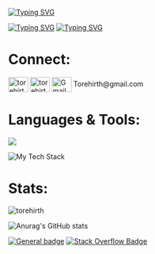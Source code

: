 [![Typing SVG](https://readme-typing-svg.demolab.com?font=Fira+Code&weight=500&size=32&duration=5000&pause=6000&color=40F8FF&vCenter=true&multiline=true&random=false&width=1000&lines=Hi%2C+I'm+Tore+%F0%9F%99%8B)](https://git.io/typing-svg)

[![Typing SVG](https://readme-typing-svg.demolab.com?font=Fira+Code&weight=500&size=16&duration=4000&color=40F8FF&vCenter=true&multiline=true&repeat=false&random=false&width=1000&lines=Agriculture+mechanic+turning+Front-End+Developer+%F0%9F%9A%80)](https://git.io/typing-svg)
[![Typing SVG](https://readme-typing-svg.demolab.com?font=Fira+Code&weight=500&size=16&duration=4000&color=40F8FF&vCenter=true&multiline=true&repeat=false&random=false&width=1000&lines=I+love+being+creative%2C+learning+new+things+and+I've+always+been+interested+in+tech!+)](https://git.io/typing-svg)

<h1 align="left">Connect:</h1>
<p align="left">
<a href="https://linkedin.com/in/torehirth" target="blank"><img align="center" src="https://raw.githubusercontent.com/rahuldkjain/github-profile-readme-generator/master/src/images/icons/Social/linked-in-alt.svg" alt="torehirth" height="30" width="40" /></a>
<a href="https://instagram.com/torehirth" target="blank"><img align="center" src="https://raw.githubusercontent.com/rahuldkjain/github-profile-readme-generator/master/src/images/icons/Social/instagram.svg" alt="torehirth" height="30" width="40" /></a>
<a href="mailto:torehirth@gmail.com" target="blank"><img align="center" src="https://raw.githubusercontent.com/BEPb/BEPb/master/assets/gmail.svg" alt="Gmail" height="30" width="40"/></a> Torehirth@gmail.com</p>

<h1 align="left">Languages & Tools:</h1>

<p align="left">
  <a href="https://www.linkedin.com/in/torehirth/">
    <img src="https://skillicons.dev/icons?i=figma,git,github,vscode,html,css" />
  </a>
</p>

<img src="https://github-readme-tech-stack.vercel.app/api/cards?lineCount=1&width=750&bg=%230D1117&badge=%23161B22&border=%2321262D&titleColor=%2358A6FF&line1=git%2CGit%2C40F8FF%3Bgithub%2CGitHub%2C40F8FF%3Bvisualstudiocode%2CVS+Code%2C40F8FF%3Bfigma%2CFigma%2C40F8FF%3Bhtml5%2CHTML%2C40F8FF%3Bcss3%2CCSS%2C40F8FF%3Bjavascript%2CJavaScript%2C40F8FF%3B" alt="My Tech Stack" />

<h1>Stats:</h1>

<p><img src="https://github-readme-stats.vercel.app/api/top-langs?username=torehirth&show_icons=true&locale=en&layout=compact&theme=transparent&title_color=2F81F7&text_color=40F8FFFF&border_color=40F8FFFF" alt="torehirth" /></p>

![Anurag's GitHub stats](https://github-readme-stats.vercel.app/api?username=torehirth&show_icons=true&theme=transparent&hide=stars&show=prs_merged&rank_icon=github&title_color=2F81F7&text_color=40F8FFFF&border_color=40F8FFFF)

[![General badge](https://img.shields.io/badge/Visit_website-Rainy_Days?logo=netlify&logoColor=40F8FF&style=flat&labelColor=grey)](https://tore-hirth-rainy-days.netlify.app/index.html)
[![Stack Overflow Badge](https://img.shields.io/badge/Stack%20Overflow-F58025?logo=stackoverflow&logoColor=40F8FFFF&style=flat)](https://stackoverflow.com/users/12299287/cryptocode)
